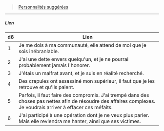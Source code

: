 ﻿---
!PersonalityLinkItem
Table: >+
  |d6|Lien|

  |---|---|

  |1|Je me dois à ma communauté, elle attend de <!--br-->moi que je sois inébranlable.|

  |2|J'ai une dette envers quelqu'un, et je ne pourrai <!--br-->probablement jamais l'honorer.|

  |3|J'étais un malfrat avant, et je suis en réalité <!--br-->recherché.|

  |4|Des crapules ont assassiné mon supérieur, il <!--br-->faut que je les retrouve et qu'ils paient.|

  |5|Parfois, il faut faire des compromis. J'ai trempé <!--br-->dans des choses pas nettes afin de résoudre des <!--br-->affaires complexes. Je voudrais arriver à effacer <!--br-->ces méfaits.|

  |6|J'ai participé à une opération dont je ne veux <!--br-->plus parler. Mais elle reviendra me hanter, ainsi <!--br-->que ses victimes.|

Id: background_hommedeloi_hd.md#lien
ParentLink: background_hommedeloi_hd.md#personnalités-suggérées
Name: Lien
ParentName: Personnalités suggérées
NameLevel: 5
Attributes:
  Name: Lien
  Markdown: >+
    ##### <!--Name-->Lien<!--/Name-->


    |d6|Lien|

    |---|---|

    |1|Je me dois à ma communauté, elle attend de <!--br-->moi que je sois inébranlable.|

    |2|J'ai une dette envers quelqu'un, et je ne pourrai <!--br-->probablement jamais l'honorer.|

    |3|J'étais un malfrat avant, et je suis en réalité <!--br-->recherché.|

    |4|Des crapules ont assassiné mon supérieur, il <!--br-->faut que je les retrouve et qu'ils paient.|

    |5|Parfois, il faut faire des compromis. J'ai trempé <!--br-->dans des choses pas nettes afin de résoudre des <!--br-->affaires complexes. Je voudrais arriver à effacer <!--br-->ces méfaits.|

    |6|J'ai participé à une opération dont je ne veux <!--br-->plus parler. Mais elle reviendra me hanter, ainsi <!--br-->que ses victimes.|

  Table: >+
    |d6|Lien|

    |---|---|

    |1|Je me dois à ma communauté, elle attend de <!--br-->moi que je sois inébranlable.|

    |2|J'ai une dette envers quelqu'un, et je ne pourrai <!--br-->probablement jamais l'honorer.|

    |3|J'étais un malfrat avant, et je suis en réalité <!--br-->recherché.|

    |4|Des crapules ont assassiné mon supérieur, il <!--br-->faut que je les retrouve et qu'ils paient.|

    |5|Parfois, il faut faire des compromis. J'ai trempé <!--br-->dans des choses pas nettes afin de résoudre des <!--br-->affaires complexes. Je voudrais arriver à effacer <!--br-->ces méfaits.|

    |6|J'ai participé à une opération dont je ne veux <!--br-->plus parler. Mais elle reviendra me hanter, ainsi <!--br-->que ses victimes.|

AttributesDictionary: >+
  Name: Lien

  Markdown: >+

    ##### <!--Name-->Lien<!--/Name-->





    |d6|Lien|



    |---|---|



    |1|Je me dois à ma communauté, elle attend de <!--br-->moi que je sois inébranlable.|



    |2|J'ai une dette envers quelqu'un, et je ne pourrai <!--br-->probablement jamais l'honorer.|



    |3|J'étais un malfrat avant, et je suis en réalité <!--br-->recherché.|



    |4|Des crapules ont assassiné mon supérieur, il <!--br-->faut que je les retrouve et qu'ils paient.|



    |5|Parfois, il faut faire des compromis. J'ai trempé <!--br-->dans des choses pas nettes afin de résoudre des <!--br-->affaires complexes. Je voudrais arriver à effacer <!--br-->ces méfaits.|



    |6|J'ai participé à une opération dont je ne veux <!--br-->plus parler. Mais elle reviendra me hanter, ainsi <!--br-->que ses victimes.|



  Table: >+

    |d6|Lien|



    |---|---|



    |1|Je me dois à ma communauté, elle attend de <!--br-->moi que je sois inébranlable.|



    |2|J'ai une dette envers quelqu'un, et je ne pourrai <!--br-->probablement jamais l'honorer.|



    |3|J'étais un malfrat avant, et je suis en réalité <!--br-->recherché.|



    |4|Des crapules ont assassiné mon supérieur, il <!--br-->faut que je les retrouve et qu'ils paient.|



    |5|Parfois, il faut faire des compromis. J'ai trempé <!--br-->dans des choses pas nettes afin de résoudre des <!--br-->affaires complexes. Je voudrais arriver à effacer <!--br-->ces méfaits.|



    |6|J'ai participé à une opération dont je ne veux <!--br-->plus parler. Mais elle reviendra me hanter, ainsi <!--br-->que ses victimes.|



---
> [Personnalités suggérées](hd_background_hommedeloi_personnalites_suggerees.md)

---

##### Lien

|d6|Lien|
|---|---|
|1|Je me dois à ma communauté, elle attend de moi que je sois inébranlable.|
|2|J'ai une dette envers quelqu'un, et je ne pourrai probablement jamais l'honorer.|
|3|J'étais un malfrat avant, et je suis en réalité recherché.|
|4|Des crapules ont assassiné mon supérieur, il faut que je les retrouve et qu'ils paient.|
|5|Parfois, il faut faire des compromis. J'ai trempé dans des choses pas nettes afin de résoudre des affaires complexes. Je voudrais arriver à effacer ces méfaits.|
|6|J'ai participé à une opération dont je ne veux plus parler. Mais elle reviendra me hanter, ainsi que ses victimes.|

